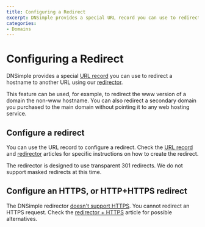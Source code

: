 ```yaml
---
title: Configuring a Redirect
excerpt: DNSimple provides a special URL record you can use to redirect a hostname to another URL using our redirector service.
categories:
- Domains
---
```


# Configuring a Redirect

DNSimple provides a special [URL record](/articles/url-record) you can use to redirect a hostname to another URL using our [redirector](/articles/redirector).

This feature can be used, for example, to redirect the www version of a domain the non-www hostname. You can also redirect a secondary domain you purchased to the main domain without pointing it to any web hosting service.


## Configure a redirect

You can use the URL record to configure a redirect. Check the [URL record](/articles/url-record) and [redirector](/articles/redirector) articles for specific instructions on how to create the redirect.

The redirector is designed to use transparent 301 redirects. We do not support masked redirects at this time.


## Configure an HTTPS, or HTTP+HTTPS redirect

The DNSimple redirector [doesn't support HTTPS](/articles/redirector-https). You cannot redirect an HTTPS request. Check the [redirector + HTTPS](/articles/redirector-https) article for possible alternatives.
